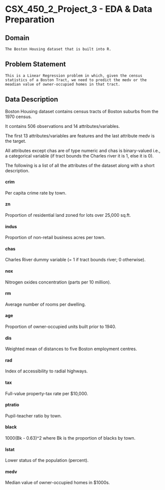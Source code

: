 # CSX_450_2_Project_3 - EDA & Data Preparation


## Domain
    The Boston Housing dataset that is built into R.
    

## Problem Statement

    This is a Linear Regression problem in which, given the census statistics of a Boston Tract, we need to predict the medv or the meadian value of owner-occupied homes in that tract.


## Data Description

Boston Housing dataset contains census tracts of Boston suburbs from the 1970 census.

It contains 506 observations and 14 attributes/variables.

The first 13 attributes/variables are features and the last attribute medv is the target.

All attributes except chas are of type numeric and chas is binary-valued i.e., a categorical variable (if tract bounds the Charles river it is 1, else it is 0).

The following is a list of all the attributes of the dataset along with a short description.

#### crim
Per capita crime rate by town.

#### zn
Proportion of residential land zoned for lots over 25,000 sq.ft.

#### indus
Proportion of non-retail business acres per town.

#### chas
Charles River dummy variable (= 1 if tract bounds river; 0 otherwise).

#### nox
Nitrogen oxides concentration (parts per 10 million).

#### rm
Average number of rooms per dwelling.

#### age
Proportion of owner-occupied units built prior to 1940.

#### dis
Weighted mean of distances to five Boston employment centres.

#### rad
Index of accessibility to radial highways.

#### tax
Full-value property-tax rate per \$10,000.

#### ptratio
Pupil-teacher ratio by town.

#### black
1000(Bk - 0.63)^2 where Bk is the proportion of blacks by town.

#### lstat
Lower status of the population (percent).

#### medv
Median value of owner-occupied homes in \$1000s.


